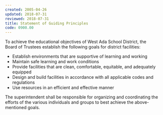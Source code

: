 ```yaml
---
created: 2005-04-26
updated: 2018-07-31
reviewed: 2018-07-31
title: Statement of Guiding Principles
code: 0900.00
---
```


To achieve the educational objectives of West Ada School District, the Board of Trustees establish the following goals for district facilities:

- Establish environments that are supportive of learning and working
- Maintain safe learning and work conditions
- Provide facilities that are clean, comfortable, equitable, and adequately equipped
- Design and build facilities in accordance with all applicable codes and regulations
- Use resources in an efficient and effective manner

The superintendent shall be responsible for organizing and coordinating the efforts of the various individuals and groups to best achieve the above-mentioned goals.
